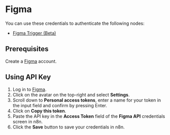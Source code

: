 # Figma

You can use these credentials to authenticate the following nodes:

- [Figma Trigger (Beta)](/integrations/builtin/trigger-nodes/n8n-nodes-base.figmaTrigger/)

## Prerequisites

Create a [Figma](https://www.figma.com/) account.

## Using API Key

1. Log in to [Figma](https://www.figma.com/).
2. Click on the avatar on the top-right and select **Settings**.
3. Scroll down to **Personal access tokens**, enter a name for your token in the input field and confirm by pressing Enter.
4. Click on **Copy this token**.
6. Paste the API key in the **Access Token** field of the **Figma API** credentials screen in n8n.
7. Click the **Save** button to save your credentials in n8n.
